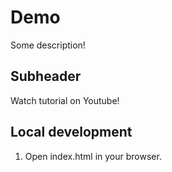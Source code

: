 # Demo

Some description!

## Subheader

Watch tutorial on Youtube!

## Local development

1. Open index.html in your browser.
